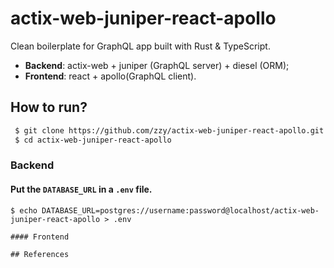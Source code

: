 # actix-web-juniper-react-apollo

Clean boilerplate for GraphQL app built with Rust & TypeScript.

- **Backend**: actix-web + juniper (GraphQL server) + diesel (ORM);
- **Frontend**: react + apollo(GraphQL client).

## How to run?

``` Bash
 $ git clone https://github.com/zzy/actix-web-juniper-react-apollo.git
 $ cd actix-web-juniper-react-apollo
```

### Backend

#### Put the `DATABASE_URL` in a `.env` file.

``` Shell
$ echo DATABASE_URL=postgres://username:password@localhost/actix-web-juniper-react-apollo > .env

#### Frontend

## References
